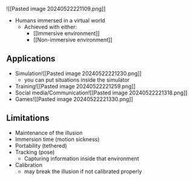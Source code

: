 ![[Pasted image 20240522221109.png]]
- Humans immersed in a virtual world
	- Achieved with either:
		- [[Immersive environment]]
		- [[Non-immersive environment]]
## Applications
- Simulation![[Pasted image 20240522221230.png]]
	- you can put situations inside the simulator
- Training![[Pasted image 20240522221259.png]]
- Social media/Communication![[Pasted image 20240522221318.png]]
- Games![[Pasted image 20240522221330.png]]
## Limitations
- Maintenance of the illusion
- Immersion time (motion sickness)
- Portability (tethered)
- Tracking (pose)
	- Capturing information inside that environment
- Calibration
	- may break the illusion if not calibrated properly